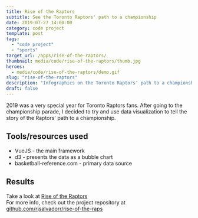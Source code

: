 ```yaml
---
title: Rise of the Raptors
subtitle: See the Toronto Raptors' path to a championship
date: 2019-07-27 14:00:00
category: code project
template: post
tags:
  - "code project"
  - "sports"
target_url: /apps/rise-of-the-raptors/
thumbnail: media/code/rise-of-the-raptors/thumb.jpg
heroes:
  - media/code/rise-of-the-raptors/demo.gif
slug: "rise-of-the-raptors"
description: "Infographics on the Toronto Raptors' path to a championship"
draft: false
---
```


2019 was a very special year for Toronto Raptors fans. After going to the championship parade, I decided to try and use data visualization to tell the story of the Raptors' path to a championship.

## Tools/resources used

- VueJS - the main framework
- d3 - presents the data as a bubble chart
- basketball-reference.com - primary data source

## Results

Take a look at [Rise of the Raptors](http://www.rjsalvadorr.com/apps/rise-of-the-raptors/)  
For more info, check out the project repository at [github.com/rjsalvadorr/rise-of-the-raps](https://github.com/rjsalvadorr/rise-of-the-raps)
